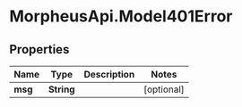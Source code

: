 # MorpheusApi.Model401Error

## Properties

Name | Type | Description | Notes
------------ | ------------- | ------------- | -------------
**msg** | **String** |  | [optional] 


